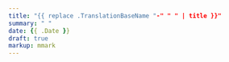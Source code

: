 ```yaml
---
title: "{{ replace .TranslationBaseName "-" " " | title }}"
summary: " "
date: {{ .Date }}
draft: true
markup: mmark
---
```


